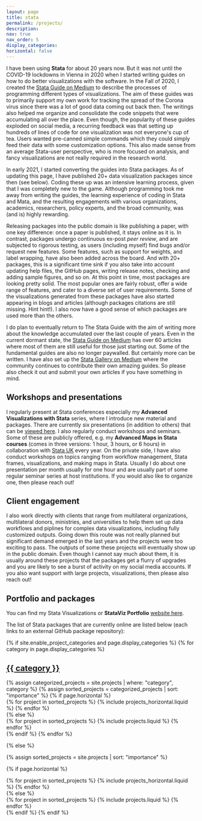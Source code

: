 ```yaml
---
layout: page
title: stata
permalink: /projects/
description:
nav: true
nav_order: 5
display_categories: 
horizontal: false
---
```


I have been using **Stata** for about 20 years now. But it was not until the COVID-19 lockdowns in Vienna in 2020 when I started writing guides on how to do better visualizations with the software. In the Fall of 2020, I created the [Stata Guide on Medium](https://medium.com/the-stata-guide) to describe the processes of programming different types of visualizations. The aim of these guides was to primarily support my own work for tracking the spread of the Corona virus since there was a lot of good data coming out back then. The writings also helped me organize and consolidate the code snippets that were accumulating all over the place. Even though, the popularity of these guides exploded on social media, a recurring feedback was that setting up hundreds of lines of code for one visualization was not everyone's cup of tea. Users wanted pre-canned simple commands which they could simply feed their data with some customization options. This also made sense from an average Stata-user perspective, who is more focused on analysis, and fancy visualizations are not really required in the research world.

In early 2021, I started converting the guides into Stata packages. As of updating this page, I have published 20+ data visualization packages since then (see below). Coding these up was an intensive learning process, given that I was completely new to the game. Although programming took me away from writing the guides, the learning experience of coding in Stata and Mata, and the resulting engagements with various organizations, academics, researchers, policy experts, and the broad community, was (and is) highly rewarding.

Releasing packages into the public domain is like publishing a paper, with one key difference: once a paper is published, it stays online as it is. In contrast, packages undergo continuous ex-post *peer review*, and are subjected to rigorous testing, as users (including myself) find bugs and/or request new features. Some features, such as support for weights, and label wrapping, have also been added across the board. And with 20+ packages, this is a significant time sink if you also take into account updating help files, the GitHub pages, writing release notes, checking and adding sample figures, and so on. At this point in time, most packages are looking pretty solid. The most popular ones are fairly robust, offer a wide range of features, and cater to a diverse set of user requirements. Some of the visualizations generated from these packages have also started appearing in blogs and articles (although packages citations are still missing. Hint hint!). I also now have a good sense of which packages are used more than the others.

I do plan to eventually return to The Stata Guide with the aim of writing more about the knowledge accumulated over the last couple of years. Even in the current dormant state, the [Stata Guide on Medium](https://medium.com/the-stata-guide) has over 60 articles where most of them are still useful for those just starting out. Some of the fundamental guides are also no longer paywalled. But certainly more can be written. I have also set up the [Stata Gallery on Medium](https://medium.com/the-stata-gallery) where the community continues to contribute their own amazing guides. So please also check it out and submit your own articles if you have something in mind.

## Workshops and presentations
I regularly present at Stata conferences especially my **Advanced Visualizations with Stata** series, where I introduce new material and packages. There are currently six presentations (in addition to others) that can be [viewed here](https://github.com/asjadnaqvi/The-Stata-Guide/tree/master/presentations). I also regularly conduct workshops and seminars. Some of these are publicly offered, e.g. my **Advanced Maps in Stata courses** (comes in three versions: 1 hour, 3 hours, or 6 hours) in collaboration with [Stata UK](https://www.stata-uk.com/) every year. On the private side, I have also conduct workshops on topics ranging from workflow management, Stata frames, visualizations, and making maps in Stata. Usually I do about one presentation per month usually for one hour and are usually part of some regular seminar series at host institutions. If you would also like to organize one, then please reach out! 

## Client engagement
I also work directly with clients that range from multilateral organizations, multilateral donors, ministries, and universities to help them set up data workflows and piplines for complex data visualizations, including fully customized outputs. Going down this route was not really planned but significant demand emerged in the last years and the projects were too exciting to pass. The outputs of some these projects will eventually show up in the public domain. Even though I cannot say much about them, it is usually around these projects that the packages get a flurry of upgrades and you are likely to see a burst of activity on my social media accounts. If you also want support with large projects, visualizations, then please also reach out!

## Portfolio and packages
You can find my Stata Visualizations or **StataViz Portfolio** [website here](https://asjadnaqvi.github.io/stata-portfolio).

The list of Stata packages that are currently online are listed below (each links to an external GitHub package repository):

<!-- pages/projects.md -->
<div class="projects">
{% if site.enable_project_categories and page.display_categories %}
  <!-- Display categorized projects -->
  {% for category in page.display_categories %}
  <a id="{{ category }}" href=".#{{ category }}">
    <h2 class="category">{{ category }}</h2>
  </a>
  {% assign categorized_projects = site.projects | where: "category", category %}
  {% assign sorted_projects = categorized_projects | sort: "importance" %}
  <!-- Generate cards for each project -->
  {% if page.horizontal %}
  <div class="container">
    <div class="row row-cols-1 row-cols-md-2">
    {% for project in sorted_projects %}
      {% include projects_horizontal.liquid %}
    {% endfor %}
    </div>
  </div>
  {% else %}
  <div class="row row-cols-1 row-cols-md-3">
    {% for project in sorted_projects %}
      {% include projects.liquid %}
    {% endfor %}
  </div>
  {% endif %}
  {% endfor %}

{% else %}

<!-- Display projects without categories -->

{% assign sorted_projects = site.projects | sort: "importance" %}

  <!-- Generate cards for each project -->

{% if page.horizontal %}

  <div class="container">
    <div class="row row-cols-1 row-cols-md-2">
    {% for project in sorted_projects %}
      {% include projects_horizontal.liquid %}
    {% endfor %}
    </div>
  </div>
  {% else %}
  <div class="row row-cols-1 row-cols-md-3">
    {% for project in sorted_projects %}
      {% include projects.liquid %}
    {% endfor %}
  </div>
  {% endif %}
{% endif %}
</div>